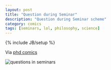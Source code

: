 ```yaml
---
layout: post
title: "Question during Seminar"
description: "Question during Seminar scheme"
category: comics
tags: [seminars, lol, philosophy, science]
---
```

{% include JB/setup %}

Via [phd comics](http://www.phdcomics.com)

![questions in seminars](https://dl.dropboxusercontent.com/u/5666518/phd091813s.gif)